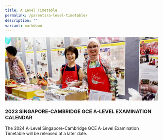 ```yaml
---
title: A Level Timetable
permalink: /parents/a-level-timetable/
description: ""
variant: markdown
---
```

![](/images/Resources-for-Parents-2-1024x425.jpg)
### 2023 SINGAPORE-CAMBRIDGE GCE A-LEVEL EXAMINATION CALENDAR

The 2024 A-Level Singapore-Cambridge GCE A-Level Examination Timetable will be released at a later date.